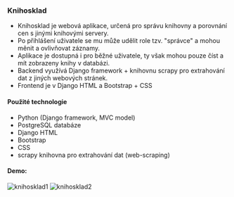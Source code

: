 ### Knihosklad

- Knihosklad je webová aplikace, určená pro správu knihovny a porovnání cen s jinými knihovými servery.
- Po přihlášení uživatele se mu může udělit role tzv. "správce" a mohou měnit a ovlivňovat záznamy.
- Aplikace je dostupná i pro běžné uživatele, ty však mohou pouze číst a mít zobrazeny knihy v databázi.
- Backend využívá Django framework + knihovnu scrapy pro extrahování dat z jiných webových stránek.
- Frontend je v Django HTML a Bootstrap + CSS

#### Použité technologie

- Python (Django framework, MVC model)
- PostgreSQL databáze
- Django HTML
- Bootstrap
- CSS
- scrapy knihovna pro extrahování dat (web-scraping)

#### Demo:

![knihosklad1](https://github.com/Sejby/knihosklad_django/assets/62909099/0ccda4be-c975-456c-a67e-6b3ac7870294)
![knihosklad2](https://github.com/Sejby/knihosklad_django/assets/62909099/b48e346f-0302-4042-b35f-f656eaf56a3a)

